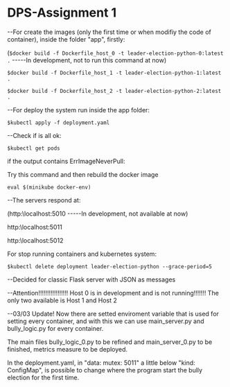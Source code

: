 # DPS-Assignment 1

--For create the images (only the first time or when modifiy the code of container), inside the folder "app", firstly:

(`$docker build -f Dockerfile_host_0 -t leader-election-python-0:latest .` -----In development, not to run this command at now)

`$docker build -f Dockerfile_host_1 -t leader-election-python-1:latest .`

`$docker build -f Dockerfile_host_2 -t leader-election-python-2:latest .`

--For deploy the system run inside the app folder:

`$kubectl apply -f deployment.yaml`

--Check if is all ok:

`$kubectl get pods`

if the output contains ErrImageNeverPull:

Try this command and then rebuild the docker image

`eval $(minikube docker-env)`

--The servers respond at:

(http:\\localhost:5010 -----In development, not available at now)

http:\\localhost:5011

http:\\localhost:5012

For stop running containers and kubernetes system:

`$kubectl delete deployment leader-election-python --grace-period=5`

--Decided for classic Flask server with JSON as messages

--Attention!!!!!!!!!!!!!!!!! Host 0 is in development and is not running!!!!!!! The only two available is Host 1 and Host 2

--03/03 Update! Now there are setted enviroment variable that is used for setting every container, and with this we can use      main_server.py and bully_logic.py for every container.

The main files bully_logic_0.py to be refined and main_server_0.py to be finished, metrics measure to be deployed.

In the deployment.yaml, in "data: mutex: 5011" a little below "kind: ConfigMap", is possible to change where the program start the bully election for the first time.




